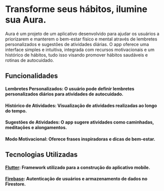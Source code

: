 # Transforme seus hábitos, ilumine sua Aura.

Aura é um projeto de um aplicativo desenvolvido para ajudar os usuários a priorizarem e manterem o bem-estar físico e mental através de lembretes personalizados e sugestões de atividades diárias. O app oferece uma interface simples e intuitiva, integrada com recursos motivacionais e um histórico de hábitos, tudo isso visando promover hábitos saudáveis e rotinas de autocuidado.

## Funcionalidades
#### Lembretes Personalizados: O usuário pode definir lembretes personalizados diários para atividades de autocuidado.
#### Histórico de Atividades: Visualização de atividades realizadas ao longo do tempo.
#### Sugestões de Atividades: O app sugere atividades como caminhadas, meditações e alongamentos.
#### Modo Motivacional: Oferece frases inspiradoras e dicas de bem-estar.


## Tecnologias Utilizadas
#### [Flutter](https://flutter.dev): Framework utilizado para a construção do aplicativo mobile.
#### [Firebase](https://firebase.google.com/?hl=pt-br): Autenticação de usuários e armazenamento de dados no Firestore.
